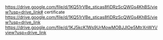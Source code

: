 https://drive.google.com/file/d/1KQ51rVBe_sticas8fiDRzScQWGs4KhBS/view?usp=drive_link# certificate
https://drive.google.com/file/d/1KQ51rVBe_sticas8fiDRzScQWGs4KhBS/view?usp=drive_link
https://drive.google.com/file/d/1KJ5kcK1Ws9UrMowMOBJJlOe5MtrXnWYi/view?usp=drive_link
